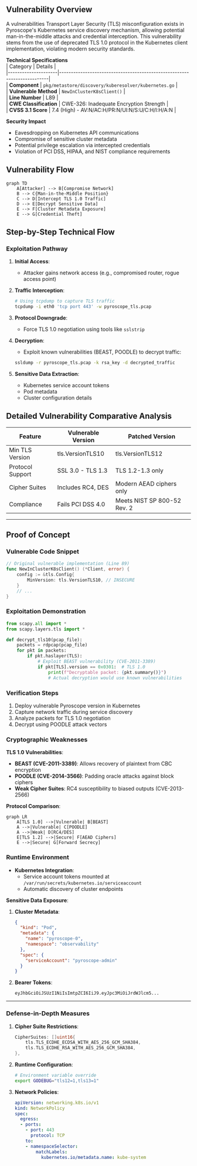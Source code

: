 

## Vulnerability Overview  
A vulnerabilities Transport Layer Security (TLS) misconfiguration exists in Pyroscope's Kubernetes service discovery mechanism, allowing potential man-in-the-middle attacks and credential interception. This vulnerability stems from the use of deprecated TLS 1.0 protocol in the Kubernetes client implementation, violating modern security standards.  

**Technical Specifications**  
| Category            | Details                                                                 |  
|---------------------|-------------------------------------------------------------------------|  
| **Component**       | `pkg/metastore/discovery/kuberesolver/kubernetes.go`                   |  
| **Vulnerable Method** | `NewInClusterK8sClient()`                                             |  
| **Line Number**     | L89                                                                     |  
| **CWE Classification** | CWE-326: Inadequate Encryption Strength                              |  
| **CVSS 3.1 Score**  | 7.4 (High) - AV:N/AC:H/PR:N/UI:N/S:U/C:H/I:H/A:N                       |  

**Security Impact**  
- Eavesdropping on Kubernetes API communications  
- Compromise of sensitive cluster metadata  
- Potential privilege escalation via intercepted credentials  
- Violation of PCI DSS, HIPAA, and NIST compliance requirements   


## Vulnerability Flow  

```mermaid  
graph TD  
    A[Attacker] --> B[Compromise Network]  
    B --> C{Man-in-the-Middle Position}  
    C --> D[Intercept TLS 1.0 Traffic]  
    D --> E[Decrypt Sensitive Data]  
    E --> F[Cluster Metadata Exposure]  
    E --> G[Credential Theft]  
```  

## Step-by-Step Technical Flow  

### Exploitation Pathway  
1. **Initial Access**:  
   - Attacker gains network access (e.g., compromised router, rogue access point)  

2. **Traffic Interception**:  
   ```bash  
   # Using tcpdump to capture TLS traffic  
   tcpdump -i eth0 'tcp port 443' -w pyroscope_tls.pcap  
   ```  

3. **Protocol Downgrade**:  
   - Force TLS 1.0 negotiation using tools like `sslstrip`  

4. **Decryption**:  
   - Exploit known vulnerabilities (BEAST, POODLE) to decrypt traffic:  
   ```bash  
   ssldump -r pyroscope_tls.pcap -k rsa_key -d decrypted_traffic  
   ```  

5. **Sensitive Data Extraction**:  
   - Kubernetes service account tokens  
   - Pod metadata  
   - Cluster configuration details  

## Detailed Vulnerability Comparative Analysis  

| Feature          | Vulnerable Version                 | Patched Version                     |  
|------------------|------------------------------------|-------------------------------------|  
| Min TLS Version  | tls.VersionTLS10                  | tls.VersionTLS12                   |  
| Protocol Support | SSL 3.0 - TLS 1.3                 | TLS 1.2-1.3 only                   |  
| Cipher Suites    | Includes RC4, DES                 | Modern AEAD ciphers only           |  
| Compliance       | Fails PCI DSS 4.0                 | Meets NIST SP 800-52 Rev. 2        |  

---

## Proof of Concept  
### Vulnerable Code Snippet  
```go [citation:search result]  
// Original vulnerable implementation (Line 89)  
func NewInClusterK8sClient() (*Client, error) {  
    config := &tls.Config{  
        MinVersion: tls.VersionTLS10, // INSECURE  
    }  
    // ...  
}  
```  

### Exploitation Demonstration  
```python  
from scapy.all import *  
from scapy.layers.tls import *  

def decrypt_tls10(pcap_file):  
    packets = rdpcap(pcap_file)  
    for pkt in packets:  
        if pkt.haslayer(TLS):  
            # Exploit BEAST vulnerability (CVE-2011-3389)  
            if pkt[TLS].version == 0x0301:  # TLS 1.0  
                print(f"Decryptable packet: {pkt.summary()}")  
                # Actual decryption would use known vulnerabilities  
```  

### Verification Steps  
1. Deploy vulnerable Pyroscope version in Kubernetes  
2. Capture network traffic during service discovery  
3. Analyze packets for TLS 1.0 negotiation  
4. Decrypt using POODLE attack vectors  


### Cryptographic Weaknesses  
**TLS 1.0 Vulnerabilities**:  
- **BEAST (CVE-2011-3389)**: Allows recovery of plaintext from CBC encryption  
- **POODLE (CVE-2014-3566)**: Padding oracle attacks against block ciphers  
- **Weak Cipher Suites**: RC4 susceptibility to biased outputs (CVE-2013-2566)  

**Protocol Comparison**:  
```mermaid  
graph LR  
    A[TLS 1.0] -->|Vulnerable| B[BEAST]  
    A -->|Vulnerable| C[POODLE]  
    A -->|Weak| D[RC4/DES]  
    E[TLS 1.2] -->|Secure| F[AEAD Ciphers]  
    E -->|Secure| G[Forward Secrecy]  
```  

### Runtime Environment  
- **Kubernetes Integration**:  
  - Service account tokens mounted at `/var/run/secrets/kubernetes.io/serviceaccount`  
  - Automatic discovery of cluster endpoints  

**Sensitive Data Exposure**:  
1. **Cluster Metadata**:  
   ```json  
   {  
     "kind": "Pod",  
     "metadata": {  
       "name": "pyroscope-0",  
       "namespace": "observability"  
     },  
     "spec": {  
       "serviceAccount": "pyroscope-admin"  
     }  
   }  
   ```  
2. **Bearer Tokens**:  
   ```  
   eyJhbGciOiJSUzI1NiIsImtpZCI6IiJ9.eyJpc3MiOiJrdWJlcm5...  
   ```  

---

### Defense-in-Depth Measures  
1. **Cipher Suite Restrictions**:  
   ```go  
   CipherSuites: []uint16{  
       tls.TLS_ECDHE_ECDSA_WITH_AES_256_GCM_SHA384,  
       tls.TLS_ECDHE_RSA_WITH_AES_256_GCM_SHA384,  
   },  
   ```  

2. **Runtime Configuration**:  
   ```bash  
   # Environment variable override  
   export GODEBUG="tls12=1,tls13=1"  
   ```  

3. **Network Policies**:  
   ```yaml  
   apiVersion: networking.k8s.io/v1  
   kind: NetworkPolicy  
   spec:  
     egress:  
     - ports:  
       - port: 443  
         protocol: TCP  
       to:  
       - namespaceSelector:  
           matchLabels:  
             kubernetes.io/metadata.name: kube-system  
   ```  

